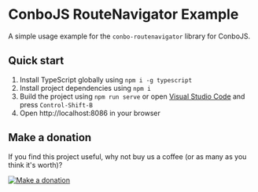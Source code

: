 ConboJS RouteNavigator Example
==============================

A simple usage example for the `conbo-routenavigator` library for ConboJS.

Quick start
-----------

1. Install TypeScript globally using `npm i -g typescript`
1. Install project dependencies using `npm i`
1. Build the project using `npm run serve` or open [Visual Studio Code](https://code.visualstudio.com/) and press `Control-Shift-B`
1. Open http://localhost:8086 in your browser

Make a donation
---------------

If you find this project useful, why not buy us a coffee (or as many as you think it's worth)?

[![Make a donation](https://www.paypalobjects.com/en_US/GB/i/btn/btn_donateCC_LG.gif)](http://bit.ly/2GE65xm)
